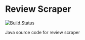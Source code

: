 # Review Scraper

[![Build Status](https://travis-ci.com/rivernews/review-scraper-java-development-environment.svg?branch=master)](https://travis-ci.com/rivernews/review-scraper-java-development-environment)

Java source code for review scraper